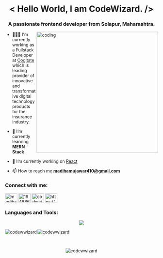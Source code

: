 <h1 align="center">< Hello World, I am CodeWizard. /></h1>
<h3 align="center">A passionate frontend developer from Solapur, Maharashtra.</h3>
<img align="right" alt="coding" width="400" src="https://renowebdesigner.com/wp-content/uploads/2023/01/juicy-multitasking.gif"/>


- 👩🏻‍💻 I'm currently working as a Fullstack Developer at [Cogitate](https://www.cogitate.us/) which is leading provider of innovative and transformative digital technology products for the insurance industry.

- 🌱 I’m currently learning **MERN Stack**

- 🔭 I’m currently working on [React](https://github.com/CodewWizard/complete-reactjs)

- 📫 How to reach me **madihamujawar410@gmail.com**

<h3 align="left">Connect with me:</h3>
<p align="left">
<a href="https://linkedin.com/in/madiha-mujawar-325b93202" target="blank"><img align="center" src="https://raw.githubusercontent.com/rahuldkjain/github-profile-readme-generator/master/src/images/icons/Social/linked-in-alt.svg" alt="madiha-mujawar-325b93202" height="30" width="40" /></a>
<a href="https://stackoverflow.com/users/19488625" target="blank"><img align="center" src="https://raw.githubusercontent.com/rahuldkjain/github-profile-readme-generator/master/src/images/icons/Social/stack-overflow.svg" alt="19488625" height="30" width="40" /></a>
<a href="https://www.leetcode.com/codewizarder" target="blank"><img align="center" src="https://raw.githubusercontent.com/rahuldkjain/github-profile-readme-generator/master/src/images/icons/Social/leet-code.svg" alt="codewizarder" height="30" width="40" /></a>
<a href="https://auth.geeksforgeeks.org/user/https://auth.geeksforgeeks.org/user/madihamujawar410" target="blank"><img align="center" src="https://raw.githubusercontent.com/rahuldkjain/github-profile-readme-generator/master/src/images/icons/Social/geeks-for-geeks.svg" alt="https://auth.geeksforgeeks.org/user/madihamujawar410" height="30" width="40" /></a>
</p>

<h3 align="left">Languages and Tools:</h3>
<p align="center">
<img src="https://skillicons.dev/icons?i=c,cpp,java,html,css,dotnet,javascript,react,nextjs,nodejs,expressjs,mysql,mongodb,linux,visualstudio,vscode,replit,git,github")
</p>

<p><img align="left" src="https://github-readme-stats.vercel.app/api/top-langs?username=codewwizard&theme=dark&show_icons=true&locale=en&layout=compact" alt="codewwizard" /></p>

<p><img align="center" src="https://github-readme-streak-stats.herokuapp.com/?user=codewwizard&theme=dark" alt="codewwizard" /></p>
<br/>
<p align="center"> <img src="https://komarev.com/ghpvc/?username=codewwizard&label=Profile%20views&color=0e75b6&style=flat" alt="codewwizard" /> </p>
